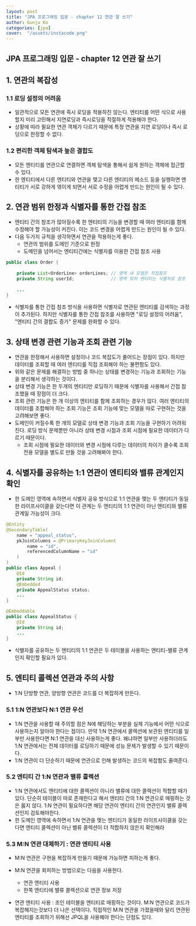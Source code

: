 ```yaml
---
layout: post
title: "JPA 프로그래밍 입문 - chapter 12 연관 잘 쓰기"
author: Gunju Ko
categories: [jpa]
cover:  "/assets/instacode.png"
---
```


## JPA 프로그래밍 입문 - chapter 12 연관 잘 쓰기

## 1. 연관의 복잡성

### 1.1 로딩 설정의 어려움

- 일관적으로 모든 연관에 즉시 로딩을 적용하진 않는다. 엔티티를 어떤 식으로 사용할지 미리 고민해서 지연로딩과 즉시로딩을 적절하게 적용해야 한다.
- 상황에 따라 필요한 연관 객체가 다르기 때문에 특정 연관을 지연 로딩이나 즉시 로딩으로 한정할 수 없다.

### 1.2 편리한 객체 탐색과 높은 결합도

- 모든 엔티티를 연관으로 연결하면 객체 탐색을 통해서 쉽게 원하는 객체에 접근할 수 있다.
- 한 엔티티에서 다른 엔티티와 연관을 맺고 다른 엔티티의 메소드 등을 실행하면 엔티티가 서로 강하게 엮이게 되면서 서로 수정을 어렵게 만드는 원인이 될 수 있다.

## 2. 연관 범위 한정과 식별자를 통한 간접 참조

- 엔티티 간의 참조가 많아질수록 한 엔티티의 기능을 변경할 때 여러 엔티티를 함께 수정해야 할 가능성이 커진다. 이는 코드 변경을 어렵게 만드는 원인이 될 수 있다.
- 다음 두가지 규칙을 생각하면서 연관을 적용하는게 좋다.
  - 연관의 범위를 도메인 기준으로 한정
  - 도메인을 넘어서는 엔티티간에는 식별자를 이용한 간접 참조 사용

``` java
public class Order {
    
    private List<OrderLine> orderLines; // 영역 내 모델은 직접참조
    private String userId;              // 영역 밖의 엔티티는 식별자로 참조
    
    ...
}
```

- 식별자를 통한 간접 참조 방식을 사용하면 식별자로 연관된 엔티티를 검색하는 과정이 추가된다. 하지만 식별자를 통한 간접 참조를 사용하면 "로딩 설정의 어려움", "엔티티 간의 결합도 증가" 문제를 완화할 수 있다.

## 3. 상태 변경 관련 기능과 조회 관련 기능

- 연관을 한정해서 사용하면 설정이나 코드 복잡도가 줄어드는 장점이 있다. 하지만 데이터를 조회할 때 여러 엔티티를 직접 조회해야 하는 불편함도 있다.
- 위와 같은 문제를 해결하는 방법 중 하나는 상태를 변경하는 기능과 조회하는 기능을 분리해서 생각하는 것이다.
- 상태 변경 기능은 한 두개의 엔티티만 로딩하기 때문에 식별자를 사용해서 간접 참조했을 때 장점이 더 크다.
- 조회 관련 기능은 한 개 이상의 엔티티를 함께 조회하는 경우가 많다. 여러 엔티티의 데이터를 조합해야 하는 조회 기능은 조회 기능에 맞는 모델을 따로 구현하는 것을 고려해보면 좋다.
- 도메인이 커질수록 한 개의 모델로 상태 변경 기능과 조회 기능을 구현하기 어려워진다. 로딩 방식 문제뿐만 아니라 상태 변경 시점과 조회 시점에 필요한 데이터가 다르기 때문이다.
  - 조회 시점에 필요한 데이터와 변경 시점에 다루는 데이터의 차이가 클수록 조회 전용 모델을 별도로 만들 것을 고려해봐야 한다.



## 4. 식별자를 공유하는 1:1 연관이 엔티티와 밸류 관계인지 확인

- 한 도메인 영역에 속하면서 식별자 공유 방식으로 1:1 연관을 맺는 두 엔티티가 동일한 라이프사이클을 갖는다면 이 관계는 두 엔티티의 1:1 연관이 아닌 엔티티와 밸류 관계일 가능성이 크다.

``` java
@Entity
@SecondaryTable(
	name = "appeal_status",
    pkJoinColumns = @PrimaryKeyJoinColumn(
    	name = "id",
        referencedColumnName = "id"
    )
)
public class Appeal {
    @Id
    private String id;
    @Embedded
    private AppealStatus status;
    ...
}

@Embeddable
public class AppealStatus {
    @Id
    private String id;   
    ...
}
```

- 식별자를 공유하는 두 엔티티의 1:1 연관은 두 테이블을 사용하는 엔티티-밸류 관계인지 확인할 필요가 있다.

## 5. 엔티티 콜렉션 연관과 주의 사항

- 1:N 단방향 연관, 양방향 연관은 코드를 더 복잡하게 만든다.

### 5.1 1:N 연관보다 N:1 연관 우선

- 1:N 연관을 사용할 때 주의할 점은 N에 해당하는 부분을 실제 기능에서 어떤 식으로 사용하는지 알아야 한다는 점이다. 만약 1:N 연관에서 콜렉션에 보관된 엔티티를 일부만 사용한다면 N:1 연관을 대신 사용하는게 좋다. 왜냐하면 일부만 사용하더라도 1:N 연관에서는 전체 데이터를 로딩하기 때문에 성능 문제가 발생할 수 있기 때문이다.
- 1:N 연관이 더 단순하기 때문에 연관으로 인해 발생하는 코드의 복잡함도 줄여준다.

### 5.2 엔티티 간 1:N 연관과 밸류 콜렉션

- 1:N 연관에서도 엔티티에 대한 콜렉션이 아니라 밸류에 대한 콜렉션이 적합할 때가 있다. 단순히 테이블이 따로 존재한다고 해서 엔티티 간의 1:N 연관으로 매핑하는 것은 옳지 않다. 1:N 연관이 필요하다면 해당 연관이 엔티티 간의 연관인지 밸류 콜렉션인지 검토해야한다.
- 한 도메인 영역에 속하면서 1:N 연관을 맺는 엔티티가 동일한 라이프사이클을 갖는다면 엔티티 콜렉션이 아닌 밸류 콜렉션이 더 적합하지 않은지 확인해라

### 5.3 M:N 연관 대체하기 : 연관 엔티티 사용

- M:N 연관은 구현을 복잡하게 만들기 때문에 가능하면 피하는게 좋다.

- M:N 연관을 회피하는 방법으로는 다음을 사용한다.

  - 연관 엔티티 사용
  - 한쪽 엔티티에 밸류 콜렉션으로 연관 정보 저장

- 연관 엔티티 사용 : 조인 테이블을 엔티티로 매핑하는 것이다. M:N 연관으로 코드가 복잡해지는것보다 더 나은 선택이다. 직접적인 M:N 연관을 가졌을때와 달리 연관된 엔티티를 조회하기 위해선 JPQL을 사용해야 한다는 단점도 있다.

  
